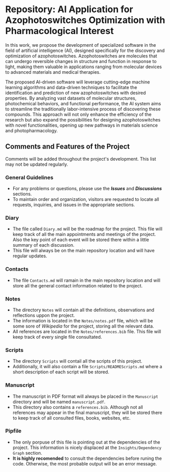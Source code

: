 # Repository: AI Application for Azophotoswitches Optimization with Pharmacological Interest

In this work, we propose the development of specialized software in the field of artificial intelligence (AI), designed specifically for the discovery and optimization of azophotoswitches. Azophotoswitches are molecules that can undergo reversible changes in structure and function in response to light, making them valuable in applications ranging from molecular devices to advanced materials and medical therapies.

The proposed AI-driven software will leverage cutting-edge machine learning algorithms and data-driven techniques to facilitate the identification and prediction of new azophotoswitches with desired properties. By analyzing vast datasets of molecular structures, photochemical behaviors, and functional performance, the AI system aims to streamline the traditionally labor-intensive process of discovering these compounds. This approach will not only enhance the efficiency of the research but also expand the possibilities for designing azophotoswitches with novel functionalities, opening up new pathways in materials science and photopharmacology.

## Comments and Features of the Project

Comments will be added throughout the project's development. This list may not be updated regularly.

### General Guidelines

- For any problems or questions, please use the **_Issues_** and **_Discussions_** sections.
- To maintain order and organization, visitors are requested to locate all requests, inquiries, and issues in the appropriate sections.

### Diary

- The file called `Diary.md` will be the roadmap for the project. This file will keep track of all the main appointments and meetings of the project. Also the key point of each event will be stored there within a little summary of each discussion.
- This file will always be on the main repository location and will have regular updates.

### Contacts

- The file `Contacts.md` will ramain in the main repository location and will store all the general contact information related to the project.

### Notes

- The directory `Notes` will contain all the definitions, observations and reflections uppon the project. 
- The information is located in the `Notes/notes.pdf` file, which will be some sore of *Wikipedia* for the project, storing all the relevant data.
- All references are located in the `Notes/references.bib` file. This file will keep track of every single file consultated.

### Scripts

- The directory `Scripts` will contail all the scripts of this project. 
- Additionally, it will also contain a file `Scripts/READMEScripts.md` where a short description of each script will be stored.

### Manuscript

- The manuscript in PDF format will always be placed in the `Manuscript` directory and will be named `manuscript.pdf`.
- This directory also contains a `references.bib`. Although not all references may appear in the final manuscript, they will be stored there to keep track of all consulted files, books, websites, etc.

### Pipfile
- The only porpuse of this file is pointing out at the dependencies of the project. This information is nicely displaced at the `Insights/Dependency Graph` section. 
- **It is highly recomended** to consult the dependencies before runing the code. Otherwise, the most probable output will be an error message.
